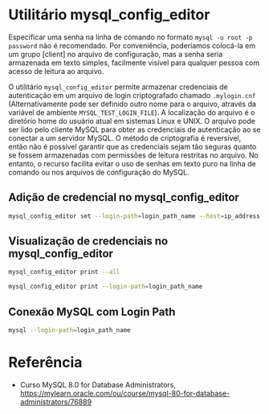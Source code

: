 # Utilitário mysql_config_editor
Especificar uma senha na linha de comando no formato `mysql -u root -p password` não é recomendado. Por conveniência, poderíamos colocá-la em um grupo [client] no arquivo de configuração, mas a senha seria armazenada em texto simples, facilmente visível para qualquer pessoa com acesso de leitura ao arquivo.

O utilitário `mysql_config_editor` permite armazenar credenciais de autenticação em um arquivo de login criptografado chamado `.mylogin.cnf` (Alternativamente pode ser definido outro nome para o arquivo, através da variável de ambiente `MYSQL_TEST_LOGIN_FILE`). A localização do arquivo é o diretório home do usuário atual em sistemas Linux e UNIX. O arquivo pode ser lido pelo cliente MySQL para obter as credenciais de autenticação ao se conectar a um servidor MySQL. O método de criptografia é reversível, então não é possível garantir que as credenciais sejam tão seguras quanto se fossem armazenadas com permissões de leitura restritas no arquivo. No entanto, o recurso facilita evitar o uso de senhas em texto puro na linha de comando ou nos arquivos de configuração do MySQL.


## Adição de credencial no mysql_config_editor
```bash
mysql_config_editor set --login-path=login_path_name --host=ip_address --port=3306 --user=username --password
```

## Visualização de credenciais no mysql_config_editor
```bash
mysql_config_editor print --all

mysql_config_editor print --login-path=login_path_name
```

## Conexão MySQL com Login Path
```bash
mysql --login-path=login_path_name
```

# Referência
- Curso MySQL 8.0 for Database Administrators, https://mylearn.oracle.com/ou/course/mysql-80-for-database-administrators/76889